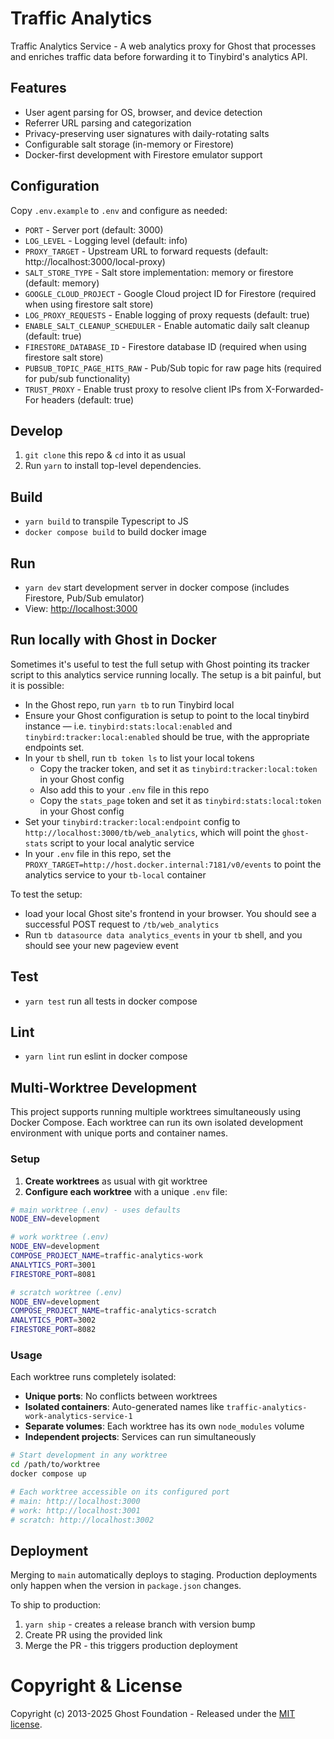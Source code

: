 # Traffic Analytics

Traffic Analytics Service - A web analytics proxy for Ghost that processes and enriches traffic data before forwarding it to Tinybird's analytics API.

## Features

- User agent parsing for OS, browser, and device detection
- Referrer URL parsing and categorization
- Privacy-preserving user signatures with daily-rotating salts
- Configurable salt storage (in-memory or Firestore)
- Docker-first development with Firestore emulator support

## Configuration

Copy `.env.example` to `.env` and configure as needed:

- `PORT` - Server port (default: 3000)
- `LOG_LEVEL` - Logging level (default: info)
- `PROXY_TARGET` - Upstream URL to forward requests (default: http://localhost:3000/local-proxy)
- `SALT_STORE_TYPE` - Salt store implementation: memory or firestore (default: memory)
- `GOOGLE_CLOUD_PROJECT` - Google Cloud project ID for Firestore (required when using firestore salt store)
- `LOG_PROXY_REQUESTS` - Enable logging of proxy requests (default: true)
- `ENABLE_SALT_CLEANUP_SCHEDULER` - Enable automatic daily salt cleanup (default: true)
- `FIRESTORE_DATABASE_ID` - Firestore database ID (required when using firestore salt store)
- `PUBSUB_TOPIC_PAGE_HITS_RAW` - Pub/Sub topic for raw page hits (required for pub/sub functionality)
- `TRUST_PROXY` - Enable trust proxy to resolve client IPs from X-Forwarded-For headers (default: true)

## Develop

1. `git clone` this repo & `cd` into it as usual
2. Run `yarn` to install top-level dependencies.

## Build
- `yarn build` to transpile Typescript to JS
- `docker compose build` to build docker image

## Run

- `yarn dev` start development server in docker compose (includes Firestore, Pub/Sub emulator)
- View: [http://localhost:3000](http://localhost:3000)

## Run locally with Ghost in Docker

Sometimes it's useful to test the full setup with Ghost pointing its tracker script to this analytics service running locally. The setup is a bit painful, but it is possible:
- In the Ghost repo, run `yarn tb` to run Tinybird local
- Ensure your Ghost configuration is setup to point to the local tinybird instance — i.e. `tinybird:stats:local:enabled` and `tinybird:tracker:local:enabled` should be true, with the appropriate endpoints set.
- In your `tb` shell, run `tb token ls` to list your local tokens
    - Copy the tracker token, and set it as `tinybird:tracker:local:token` in your Ghost config
    - Also add this to your `.env` file in this repo
    - Copy the `stats_page` token and set it as `tinybird:stats:local:token` in your Ghost config
- Set your `tinybird:tracker:local:endpoint` config to `http://localhost:3000/tb/web_analytics`, which will point the `ghost-stats` script to your local analytic service
- In your `.env` file in this repo, set the `PROXY_TARGET=http://host.docker.internal:7181/v0/events` to point the analytics service to your `tb-local` container

To test the setup: 
- load your local Ghost site's frontend in your browser. You should see a successful POST request to `/tb/web_analytics`
- Run `tb datasource data analytics_events` in your `tb` shell, and you should see your new pageview event

## Test

- `yarn test` run all tests in docker compose

## Lint
- `yarn lint` run eslint in docker compose

## Multi-Worktree Development

This project supports running multiple worktrees simultaneously using Docker Compose. Each worktree can run its own isolated development environment with unique ports and container names.

### Setup

1. **Create worktrees** as usual with git worktree
2. **Configure each worktree** with a unique `.env` file:

```bash
# main worktree (.env) - uses defaults
NODE_ENV=development

# work worktree (.env)  
NODE_ENV=development
COMPOSE_PROJECT_NAME=traffic-analytics-work
ANALYTICS_PORT=3001
FIRESTORE_PORT=8081

# scratch worktree (.env)
NODE_ENV=development  
COMPOSE_PROJECT_NAME=traffic-analytics-scratch
ANALYTICS_PORT=3002
FIRESTORE_PORT=8082
```

### Usage

Each worktree runs completely isolated:
- **Unique ports**: No conflicts between worktrees
- **Isolated containers**: Auto-generated names like `traffic-analytics-work-analytics-service-1`
- **Separate volumes**: Each worktree has its own `node_modules` volume
- **Independent projects**: Services can run simultaneously

```bash
# Start development in any worktree
cd /path/to/worktree
docker compose up

# Each worktree accessible on its configured port
# main: http://localhost:3000
# work: http://localhost:3001  
# scratch: http://localhost:3002
```

## Deployment

Merging to `main` automatically deploys to staging. Production deployments only happen when the version in `package.json` changes.

To ship to production:
1. `yarn ship` - creates a release branch with version bump
2. Create PR using the provided link
3. Merge the PR - this triggers production deployment

# Copyright & License 

Copyright (c) 2013-2025 Ghost Foundation - Released under the [MIT license](LICENSE).